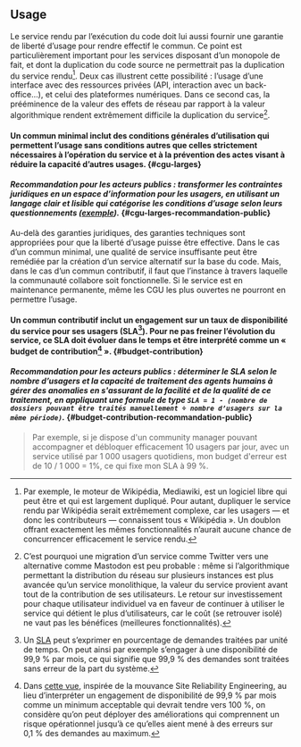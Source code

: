 ## Usage

Le service rendu par l’exécution du code doit lui aussi fournir une garantie de liberté d’usage pour rendre effectif le commun. Ce point est particulièrement important pour les services disposant d’un monopole de fait, et dont la duplication du code source ne permettrait pas la duplication du service rendu[^12]. Deux cas illustrent cette possibilité : l’usage d’une interface avec des ressources privées (API, interaction avec un back-office…), et celui des plateformes numériques. Dans ce second cas, la prééminence de la valeur des effets de réseau par rapport à la valeur algorithmique rendent extrêmement difficile la duplication du service[^13].

#### Un commun minimal inclut des conditions générales d’utilisation qui permettent l’usage sans conditions autres que celles strictement nécessaires à l’opération du service et à la prévention des actes visant à réduire la capacité d’autres usages. {#cgu-larges}

#### _Recommandation pour les acteurs publics : transformer les contraintes juridiques en un espace d’information pour les usagers, en utilisant un langage clair et lisible qui catégorise les conditions d’usage selon leurs questionnements ([exemple](https://mes-aides.gouv.fr/cgu))._ {#cgu-larges-recommandation-public}

Au-delà des garanties juridiques, des garanties techniques sont appropriées pour que la liberté d’usage puisse être effective. Dans le cas d’un commun minimal, une qualité de service insuffisante peut être remédiée par la création d’un service alternatif sur la base du code. Mais, dans le cas d’un commun contributif, il faut que l’instance à travers laquelle la communauté collabore soit fonctionnelle. Si le service est en maintenance permanente, même les CGU les plus ouvertes ne pourront en permettre l’usage.

#### Un commun contributif inclut un engagement sur un taux de disponibilité du service pour ses usagers (SLA[^14]). Pour ne pas freiner l’évolution du service, ce SLA doit évoluer dans le temps et être interprété comme un « budget de contribution[^15] ». {#budget-contribution}

#### _Recommandation pour les acteurs publics : déterminer le SLA selon le nombre d’usagers et la capacité de traitement des agents humains à gérer des anomalies en s'assurant de la facilité et de la qualité de ce traitement, en appliquant une formule de type `SLA = 1 - (nombre de dossiers pouvant être traités manuellement ÷ nombre d’usagers sur la même période)`._ {#budget-contribution-recommandation-public}

> Par exemple, si je dispose d'un community manager pouvant accompagner et débloquer efficacement 10 usagers par jour, avec un service utilisé par 1 000 usagers quotidiens, mon budget d'erreur est de 10 / 1 000 = 1%, ce qui fixe mon SLA à 99 %.


[^12]: Par exemple, le moteur de Wikipédia, Mediawiki, est un logiciel libre qui peut être et qui est largement dupliqué. Pour autant, dupliquer le service rendu par Wikipédia serait extrêmement complexe, car les usagers — et donc les contributeurs — connaissent tous « Wikipédia ». Un doublon offrant exactement les mêmes fonctionnalités n’aurait aucune chance de concurrencer efficacement le service rendu.

[^13]: C’est pourquoi une migration d’un service comme Twitter vers une alternative comme Mastodon est peu probable : même si l’algorithmique permettant la distribution du réseau sur plusieurs instances est plus avancée qu’un service monolithique, la valeur du service provient avant tout de la contribution de ses utilisateurs. Le retour sur investissement pour chaque utilisateur individuel va en faveur de continuer à utiliser le service qui détient le plus d’utilisateurs, car le coût (se retrouver isolé) ne vaut pas les bénéfices (meilleures fonctionnalités).

[^14]: Un [SLA](https://fr.wikipedia.org/wiki/Service-level_agreement) peut s’exprimer en pourcentage de demandes traitées par unité de temps. On peut ainsi par exemple s’engager à une disponibilité de 99,9 % par mois, ce qui signifie que 99,9 % des demandes sont traitées sans erreur de la part du système.

[^15]: Dans [cette vue](https://landing.google.com/sre/interview/ben-treynor.html), inspirée de la mouvance Site Reliability Engineering, au lieu d’interpréter un engagement de disponibilité de 99,9 % par mois comme un minimum acceptable qui devrait tendre vers 100 %, on considère qu’on peut déployer des améliorations qui comprennent un risque opérationnel jusqu’à ce qu’elles aient mené à des erreurs sur 0,1 % des demandes au maximum.
